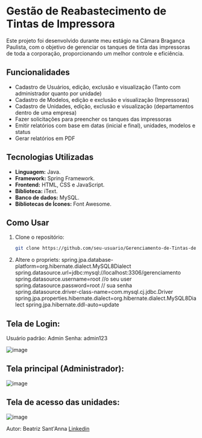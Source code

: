 
# Gestão de Reabastecimento de Tintas de Impressora
Este projeto foi desenvolvido durante meu estágio na Câmara Bragança Paulista, com o objetivo de gerenciar os tanques de tinta das impressoras de toda a corporação, proporcionando um melhor controle e eficiência.

## Funcionalidades
- Cadastro de Usuários, edição, exclusão e visualização (Tanto com administrador quanto por unidade)
- Cadastro de Modelos, edição e exclusão e visualização (Impressoras)
- Cadastro de Unidades, edição, exclusão e visualização (departamentos dentro de uma empresa)
- Fazer solicitações para preencher os tanques das impressoras
- Emitir relatórios com base em datas (inicial e final), unidades, modelos e status
- Gerar relatórios em PDF
  
## Tecnologias Utilizadas

- **Linguagem:** Java.
- **Framework:** Spring Framework.
- **Frontend:** HTML, CSS e JavaScript.
- **Biblioteca:** iText.
- **Banco de dados:** MySQL.
- **Bibliotecas de Ícones:** Font Awesome.

## Como Usar

1. Clone o repositório:
   ```bash
   git clone https://github.com/seu-usuario/Gerenciamento-de-Tintas-de-Impressora.git](https://github.com/BeaSantAnna/Gestao-de-Reabastecimento-de-Tintas-de-Impressoras.git)

2. Altere o propriets:
spring.jpa.database-platform=org.hibernate.dialect.MySQL8Dialect
spring.datasource.url=jdbc:mysql://localhost:3306/gerenciamento
spring.datasource.username=root //o seu user
spring.datasource.password=root // sua senha
spring.datasource.driver-class-name=com.mysql.cj.jdbc.Driver
spring.jpa.properties.hibernate.dialect=org.hibernate.dialect.MySQL8Dialect
spring.jpa.hibernate.ddl-auto=update

## Tela de Login:

Usuário padrão: Admin
Senha: admin123


![image](https://github.com/user-attachments/assets/e3dbd622-65a5-4e1d-8ae3-820f7535be53)


## Tela principal (Administrador):


![image](https://github.com/user-attachments/assets/378db919-95b3-464e-959e-aa92c5203824)


## Tela de acesso das unidades:


![image](https://github.com/user-attachments/assets/d296fd3d-577f-4da5-8aa0-c0efedcf1fce)

Autor: 
Beatriz Sant'Anna
[Linkedin](https://www.linkedin.com/in/bea-sant-anna/)

